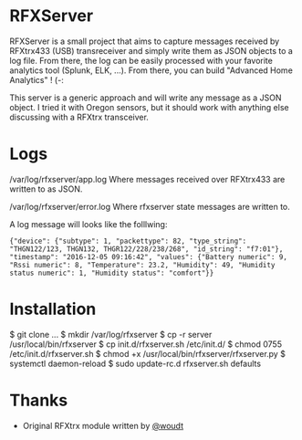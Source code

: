 # RFXServer

RFXServer is a small project that aims to capture messages received by RFXtrx433 (USB) transreceiver and simply write them as JSON objects to a log file. From there, the log can be easily processed with your favorite analytics tool (Splunk, ELK, ...).  From there, you can build "Advanced Home Analytics" ! (-:

This server is a generic approach and will write any message as a JSON object. I tried it with Oregon sensors, but it should work with anything else discussing with a RFXtrx transceiver.

# Logs

/var/log/rfxserver/app.log
	Where messages received over RFXtrx433 are written to as JSON.

/var/log/rfxserver/error.log
	Where rfxserver state messages are written to.

A log message will looks like the folllwing:

```
{"device": {"subtype": 1, "packettype": 82, "type_string": "THGN122/123, THGN132, THGR122/228/238/268", "id_string": "f7:01"}, "timestamp": "2016-12-05 09:16:42", "values": {"Battery numeric": 9, "Rssi numeric": 8, "Temperature": 23.2, "Humidity": 49, "Humidity status numeric": 1, "Humidity status": "comfort"}}
```


# Installation

$ git clone ...
$ mkdir /var/log/rfxserver
$ cp -r server /usr/local/bin/rfxserver
$ cp init.d/rfxserver.sh /etc/init.d/
$ chmod 0755 /etc/init.d/rfxserver.sh
$ chmod +x /usr/local/bin/rfxserver/rfxserver.py
$ systemctl daemon-reload
$ sudo update-rc.d rfxserver.sh defaults


# Thanks

* Original RFXtrx module written by [@woudt](https://github.com/woudt/pyRFXtrx)


